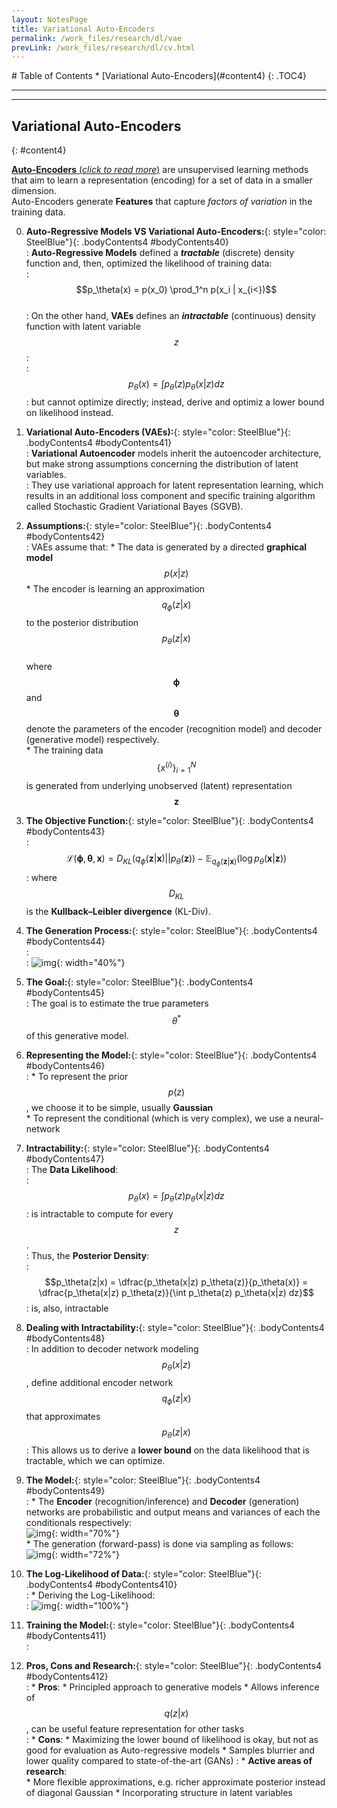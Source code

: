 ```yaml
---
layout: NotesPage
title: Variational Auto-Encoders
permalink: /work_files/research/dl/vae
prevLink: /work_files/research/dl/cv.html
---
```


<div markdown="1" class = "TOC">
# Table of Contents
  * [Variational Auto-Encoders](#content4)
  {: .TOC4}
</div>

***
***

## Variational Auto-Encoders
{: #content4}

[__Auto-Encoders__ (_click to read more_)](http://ahmedbadary.ml/work_files/research/dl/aencdrs) are unsupervised learning methods that aim to learn a representation (encoding) for a set of data in a smaller dimension.  
Auto-Encoders generate __Features__ that capture _factors of variation_ in the training data.

0. **Auto-Regressive Models VS Variational Auto-Encoders:**{: style="color: SteelBlue"}{: .bodyContents4 #bodyContents40}  
    :   __Auto-Regressive Models__ defined a *__tractable__* (discrete) density function and, then, optimized the likelihood of training data:   
    :   $$p_\theta(x) = p(x_0) \prod_1^n p(x_i | x_{i<})$$  
    :   On the other hand, __VAEs__ defines an *__intractable__* (continuous) density function with latent variable $$z$$:  
    :   $$p_\theta(x) = \int p_\theta(z) p_\theta(x|z) dz$$
    :   but cannot optimize directly; instead, derive and optimiz a lower bound on likelihood instead.  

1. **Variational Auto-Encoders (VAEs):**{: style="color: SteelBlue"}{: .bodyContents4 #bodyContents41}  
    :   __Variational Autoencoder__ models inherit the autoencoder architecture, but make strong assumptions concerning the distribution of latent variables.  
    :   They use variational approach for latent representation learning, which results in an additional loss component and specific training algorithm called Stochastic Gradient Variational Bayes (SGVB).  

2. **Assumptions:**{: style="color: SteelBlue"}{: .bodyContents4 #bodyContents42}  
    :   VAEs assume that: 
        * The data is generated by a directed __graphical model__ $$p(x\vert z)$$ 
        * The encoder is learning an approximation $$q_\phi(z|x)$$ to the posterior distribution $$p_\theta(z|x)$$  
            where $${\displaystyle \mathbf {\phi } }$$ and $${\displaystyle \mathbf {\theta } }$$ denote the parameters of the encoder (recognition model) and decoder (generative model) respectively.  
        * The training data $$\left\{x^{(i)}\right\}_{i=1}^N$$ is generated from underlying unobserved (latent) representation $$\mathbf{z}$$

3. **The Objective Function:**{: style="color: SteelBlue"}{: .bodyContents4 #bodyContents43}    
    :   $${\displaystyle {\mathcal {L}}(\mathbf {\phi } ,\mathbf {\theta } ,\mathbf {x} )=D_{KL}(q_{\phi }(\mathbf {z} |\mathbf {x} )||p_{\theta }(\mathbf {z} ))-\mathbb {E} _{q_{\phi }(\mathbf {z} |\mathbf {x} )}{\big (}\log p_{\theta }(\mathbf {x} |\mathbf {z} ){\big )}}$$
    :   where $${\displaystyle D_{KL}}$$ is the __Kullback–Leibler divergence__ (KL-Div).  

4. **The Generation Process:**{: style="color: SteelBlue"}{: .bodyContents4 #bodyContents44}  
    :   
    :   ![img](/main_files/cs231n/13/5.png){: width="40%"} 

5. **The Goal:**{: style="color: SteelBlue"}{: .bodyContents4 #bodyContents45}  
    :   The goal is to estimate the true parameters $$\theta^\ast$$ of this generative model.

6. **Representing the Model:**{: style="color: SteelBlue"}{: .bodyContents4 #bodyContents46}  
    :   * To represent the prior $$p(z)$$, we choose it to be simple, usually __Gaussian__  
        * To represent the conditional (which is very complex), we use a neural-network  

7. **Intractability:**{: style="color: SteelBlue"}{: .bodyContents4 #bodyContents47}  
    :   The __Data Likelihood__:  
    :   $$p_\theta(x) = \int p_\theta(z) p_\theta(x|z) dz$$
    :   is intractable to compute for every $$z$$.  
    :   Thus, the __Posterior Density__:  
    :   $$p_\theta(z|x) = \dfrac{p_\theta(x|z) p_\theta(z)}{p_\theta(x)} = \dfrac{p_\theta(x|z) p_\theta(z)}{\int p_\theta(z) p_\theta(x|z) dz}$$ 
    :   is, also, intractable

8. **Dealing with Intractability:**{: style="color: SteelBlue"}{: .bodyContents4 #bodyContents48}  
    :   In addition to decoder network modeling $$p_\theta(x\vert z)$$, define additional encoder network $$q_\phi(z\vert x)$$ that approximates $$p_\theta(z\vert x)$$
    :   This allows us to derive a __lower bound__ on the data likelihood that is tractable, which we can optimize.  

9. **The Model:**{: style="color: SteelBlue"}{: .bodyContents4 #bodyContents49}  
    :   * The __Encoder__ (recognition/inference) and __Decoder__ (generation) networks are probabilistic and output means and variances of each the conditionals respectively:  
            ![img](/main_files/cs231n/13/6.png){: width="70%"}   
        * The generation (forward-pass) is done via sampling as follows:  
            ![img](/main_files/cs231n/13/7.png){: width="72%"}   

10. **The Log-Likelihood of Data:**{: style="color: SteelBlue"}{: .bodyContents4 #bodyContents410}  
    :   * Deriving the Log-Likelihood:  
    :   ![img](/main_files/cs231n/13/8.png){: width="100%"}   

11. **Training the Model:**{: style="color: SteelBlue"}{: .bodyContents4 #bodyContents411}  
    :   

12. **Pros, Cons and Research:**{: style="color: SteelBlue"}{: .bodyContents4 #bodyContents412}  
    :   * __Pros__: 
            * Principled approach to generative models
            * Allows inference of $$q(z\vert x)$$, can be useful feature representation for other tasks  
    :   * __Cons__: 
            * Maximizing the lower bound of likelihood is okay, but not as good for evaluation as Auto-regressive models
            * Samples blurrier and lower quality compared to state-of-the-art (GANs)
    :   * __Active areas of research__:   
            * More flexible approximations, e.g. richer approximate posterior instead of diagonal Gaussian
            * Incorporating structure in latent variables